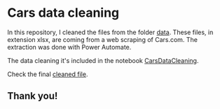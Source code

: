 # Cars data cleaning

In this repository, I cleaned the files from the folder [data](https://github.com/juanmerino89/cars-data-cleaning/blob/main/data_cars/). These files, in extension xlsx, are coming from a web scraping of Cars.com.
The extraction was done with Power Automate.

The data cleaning it's included in the notebook [CarsDataCleaning](https://github.com/juanmerino89/cars-data-cleaning/blob/main/CarsDataCleaning.ipynb).

Check the final [cleaned file](https://github.com/juanmerino89/cars-data-cleaning/blob/main/cars.csv).

## Thank you!
